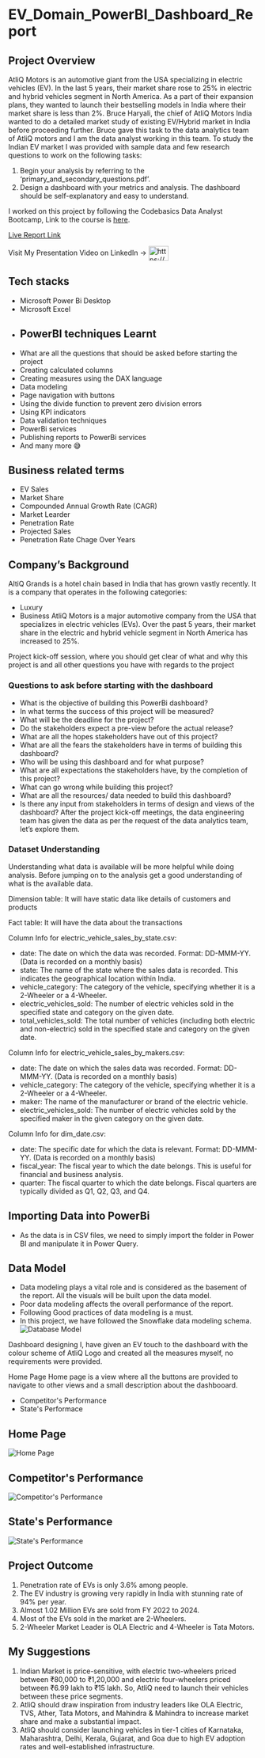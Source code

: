 # EV_Domain_PowerBI_Dashboard_Report
## Project Overview
AtliQ Motors is an automotive giant from the USA specializing in electric vehicles (EV). In the last 5 years, their market share rose to 25% in electric and hybrid vehicles segment in North America. As a part of their expansion plans, they wanted to launch their bestselling models in India where their market share is less than 2%. Bruce Haryali, the chief of AtliQ Motors India wanted to do a detailed market study of existing EV/Hybrid market in India before proceeding further. Bruce gave this task to the data analytics team of AtliQ motors and I am the data analyst working in this team. To study the Indian EV market I was provided with sample data and few research questions to work on the following tasks:
 1. Begin your analysis by referring to the ‘primary_and_secondary_questions.pdf’.
 2. Design a dashboard with your metrics and analysis. The dashboard should be self-explanatory and easy to understand.

I worked on this project by following the Codebasics Data Analyst Bootcamp, Link to the course is [here](https://codebasics.io/bootcamps/data-analytics-bootcamp-with-practical-job-assistance).

[Live Report Link](https://app.powerbi.com/view?r=eyJrIjoiYmQ5MmQ1NTgtNGI0OS00ODllLWIwZDAtZjI5OGVkNTI0MjRkIiwidCI6ImM2ZTU0OWIzLTVmNDUtNDAzMi1hYWU5LWQ0MjQ0ZGM1YjJjNCJ9&pageName=ba99e4a6e71afa037759)

Visit My Presentation Video on LinkedIn -> <a href="https://www.linkedin.com/posts/atharvasutar_datascience-powerbi-activity-7246149581787348993-kgyX?utm_source=share&utm_medium=member_desktop" target="blank"><img align="center" src="https://raw.githubusercontent.com/rahuldkjain/github-profile-readme-generator/master/src/images/icons/Social/linked-in-alt.svg" alt="https://www.linkedin.com/posts/atharvasutar_datascience-powerbi-activity-7246149581787348993-kgyX?utm_source=share&utm_medium=member_desktop" height="30" width="40" /></a>

## Tech stacks
* Microsoft Power Bi Desktop
* Microsoft Excel
* ## PowerBI techniques Learnt
* What are all the questions that should be asked before starting the project
* Creating calculated columns
* Creating measures using the DAX language
* Data modeling
* Page navigation with buttons
* Using the divide function to prevent zero division errors
* Using KPI indicators
* Data validation techniques
* PowerBi services
* Publishing reports to PowerBi services
* And many more 😅
## Business related terms
* EV Sales
* Market Share
* Compounded Annual Growth Rate (CAGR)
* Market Learder
* Penetration Rate
* Projected Sales
* Penetration Rate Chage Over Years
## Company’s Background
AltiQ Grands is a hotel chain based in India that has grown vastly recently. It is a company that operates in the following categories:
* Luxury
* Business
AtliQ Motors is a major automotive company from the USA that specializes in electric vehicles (EVs). Over the past 5 years, their market share in the electric and hybrid vehicle segment in North America has increased to 25%.

Project kick-off session, where you should get clear of what and why this project is and all other questions you have with regards to the project

### Questions to ask before starting with the dashboard
* What is the objective of building this PowerBi dashboard?
* In what terms the success of this project will be measured?
* What will be the deadline for the project?
* Do the stakeholders expect a pre-view before the actual release?
* What are all the hopes stakeholders have out of this project?
* What are all the fears the stakeholders have in terms of building this dashboard?
* Who will be using this dashboard and for what purpose?
* What are all expectations the stakeholders have, by the completion of this project?
* What can go wrong while building this project?
* What are all the resources/ data needed to build this dashboard?
* Is there any input from stakeholders in terms of design and views of the dashboard?
After the project kick-off meetings, the data engineering team has given the data as per the request of the data analytics team, let’s explore them.

### Dataset Understanding
Understanding what data is available will be more helpful while doing analysis. Before jumping on to the analysis get a good understanding of what is the available data.

Dimension table: It will have static data like details of customers and products

Fact table: It will have the data about the transactions

Column Info for electric_vehicle_sales_by_state.csv:

- date: The date on which the data was recorded. Format: DD-MMM-YY. (Data is recorded on a monthly basis)
- state: The name of the state where the sales data is recorded. This indicates the geographical location within India.
- vehicle_category: The category of the vehicle, specifying whether it is a 2-Wheeler or a 4-Wheeler.
- electric_vehicles_sold: The number of electric vehicles sold in the specified state and category on the given date.
- total_vehicles_sold: The total number of vehicles (including both electric and non-electric) sold in the specified state and category on the given date.

Column Info for electric_vehicle_sales_by_makers.csv:

- date: The date on which the sales data was recorded. Format: DD-MMM-YY. (Data is recorded on a monthly basis)
- vehicle_category: The category of the vehicle, specifying whether it is a 2-Wheeler or a 4-Wheeler.
- maker: The name of the manufacturer or brand of the electric vehicle.
- electric_vehicles_sold: The number of electric vehicles sold by the specified maker in the given category on the given date.

Column Info for dim_date.csv:

- date: The specific date for which the data is relevant. Format: DD-MMM-YY. (Data is recorded on a monthly basis)
- fiscal_year: The fiscal year to which the date belongs. This is useful for financial and business analysis.
- quarter: The fiscal quarter to which the date belongs. Fiscal quarters are typically divided as Q1, Q2, Q3, and Q4.

## Importing Data into PowerBi
* As the data is in CSV files, we need to simply import the folder in Power BI and manipulate it in Power Query.
## Data Model
* Data modeling plays a vital role and is considered as the basement of the report. All the visuals will be built upon the data model.
* Poor data modeling affects the overall performance of the report.
* Following Good practices of data modeling is a must.
* In this project, we have followed the Snowflake data modeling schema.
![Database Model](https://github.com/user-attachments/assets/9fc6fac2-9275-43c7-8778-43bbb1a00baa)


Dashboard designing
I, have given an EV touch to the dashboard with the colour scheme of AtliQ Logo and created all the measures myself, no requirements were provided. 

Home Page
Home page is a view where all the buttons are provided to navigate to other views and a small description about the dashbooard.

* Competitor's Performance
* State's Performace

## Home Page
![Home Page](https://github.com/user-attachments/assets/53f84c55-89ee-47a8-9b5c-de5e663b0697)

## Competitor's Performance
![Competitor's Performance](https://github.com/user-attachments/assets/b903387d-3772-42c8-80a0-c640aeb61941)

## State's Performance
![State's Performance](https://github.com/user-attachments/assets/f10d34f1-f642-4aa0-a2f7-44c5da724ec8)

## Project Outcome
1. Penetration rate of EVs is only 3.6% among people.
2. The EV industry is growing very rapidly in India with stunning rate of 94% per year.
3. Almost 1.02 Million EVs are sold from FY 2022 to 2024.
4. Most of the EVs sold in the market are 2-Wheelers.
5. 2-Wheeler Market Leader is OLA Electric and 4-Wheeler is Tata Motors. 

## My Suggestions
1. Indian Market is price-sensitive, with electric two-wheelers priced between ₹80,000 to ₹1,20,000 and electric four-wheelers priced between ₹6.99 lakh to ₹15 lakh. So, AtliQ need to launch their vehicles between these price segments.
2. AtliQ should draw inspiration from industry leaders like OLA Electric, TVS, Ather, Tata Motors, and Mahindra & Mahindra to increase market share and make a substantial impact.
3. AtliQ should consider launching vehicles in tier-1 cities of Karnataka, Maharashtra, Delhi, Kerala, Gujarat, and Goa due to high EV adoption rates and well-established infrastructure.
